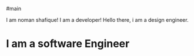 #main

I am noman shafique!
I am a developer!
Hello there, i am a design engineer.
<h1>I am a software Engineer</h1>